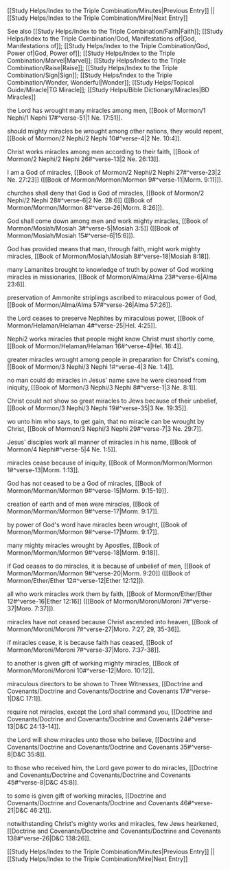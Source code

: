 [[Study Helps/Index to the Triple Combination/Minutes|Previous Entry]]  ||  [[Study Helps/Index to the Triple Combination/Mire|Next Entry]]

 See also [[Study Helps/Index to the Triple Combination/Faith|Faith]]; [[Study Helps/Index to the Triple Combination/God, Manifestations of|God, Manifestations of]]; [[Study Helps/Index to the Triple Combination/God, Power of|God, Power of]]; [[Study Helps/Index to the Triple Combination/Marvel|Marvel]]; [[Study Helps/Index to the Triple Combination/Raise|Raise]]; [[Study Helps/Index to the Triple Combination/Sign|Sign]]; [[Study Helps/Index to the Triple Combination/Wonder, Wonderful|Wonder]]; [[Study Helps/Topical Guide/Miracle|TG Miracle]]; [[Study Helps/Bible Dictionary/Miracles|BD Miracles]]

 the Lord has wrought many miracles among men, [[Book of Mormon/1 Nephi/1 Nephi 17#^verse-51|1 Ne. 17:51]].

 should mighty miracles be wrought among other nations, they would repent, [[Book of Mormon/2 Nephi/2 Nephi 10#^verse-4|2 Ne. 10:4]].

 Christ works miracles among men according to their faith, [[Book of Mormon/2 Nephi/2 Nephi 26#^verse-13|2 Ne. 26:13]].

 I am a God of miracles, [[Book of Mormon/2 Nephi/2 Nephi 27#^verse-23|2 Ne. 27:23]] ([[Book of Mormon/Mormon/Mormon 9#^verse-11|Morm. 9:11]]).

 churches shall deny that God is God of miracles, [[Book of Mormon/2 Nephi/2 Nephi 28#^verse-6|2 Ne. 28:6]] ([[Book of Mormon/Mormon/Mormon 8#^verse-26|Morm. 8:26]]).

 God shall come down among men and work mighty miracles, [[Book of Mormon/Mosiah/Mosiah 3#^verse-5|Mosiah 3:5]] ([[Book of Mormon/Mosiah/Mosiah 15#^verse-6|15:6]]).

 God has provided means that man, through faith, might work mighty miracles, [[Book of Mormon/Mosiah/Mosiah 8#^verse-18|Mosiah 8:18]].

 many Lamanites brought to knowledge of truth by power of God working miracles in missionaries, [[Book of Mormon/Alma/Alma 23#^verse-6|Alma 23:6]].

 preservation of Ammonite striplings ascribed to miraculous power of God, [[Book of Mormon/Alma/Alma 57#^verse-26|Alma 57:26]].

 the Lord ceases to preserve Nephites by miraculous power, [[Book of Mormon/Helaman/Helaman 4#^verse-25|Hel. 4:25]].

 Nephi2 works miracles that people might know Christ must shortly come, [[Book of Mormon/Helaman/Helaman 16#^verse-4|Hel. 16:4]].

 greater miracles wrought among people in preparation for Christ's coming, [[Book of Mormon/3 Nephi/3 Nephi 1#^verse-4|3 Ne. 1:4]].

 no man could do miracles in Jesus' name save he were cleansed from iniquity, [[Book of Mormon/3 Nephi/3 Nephi 8#^verse-1|3 Ne. 8:1]].

 Christ could not show so great miracles to Jews because of their unbelief, [[Book of Mormon/3 Nephi/3 Nephi 19#^verse-35|3 Ne. 19:35]].

 wo unto him who says, to get gain, that no miracle can be wrought by Christ, [[Book of Mormon/3 Nephi/3 Nephi 29#^verse-7|3 Ne. 29:7]].

 Jesus' disciples work all manner of miracles in his name, [[Book of Mormon/4 Nephi#^verse-5|4 Ne. 1:5]].

 miracles cease because of iniquity, [[Book of Mormon/Mormon/Mormon 1#^verse-13|Morm. 1:13]].

 God has not ceased to be a God of miracles, [[Book of Mormon/Mormon/Mormon 9#^verse-15|Morm. 9:15-19]].

 creation of earth and of men were miracles, [[Book of Mormon/Mormon/Mormon 9#^verse-17|Morm. 9:17]].

 by power of God's word have miracles been wrought, [[Book of Mormon/Mormon/Mormon 9#^verse-17|Morm. 9:17]].

 many mighty miracles wrought by Apostles, [[Book of Mormon/Mormon/Mormon 9#^verse-18|Morm. 9:18]].

 if God ceases to do miracles, it is because of unbelief of men, [[Book of Mormon/Mormon/Mormon 9#^verse-20|Morm. 9:20]] ([[Book of Mormon/Ether/Ether 12#^verse-12|Ether 12:12]]).

 all who work miracles work them by faith, [[Book of Mormon/Ether/Ether 12#^verse-16|Ether 12:16]] ([[Book of Mormon/Moroni/Moroni 7#^verse-37|Moro. 7:37]]).

 miracles have not ceased because Christ ascended into heaven, [[Book of Mormon/Moroni/Moroni 7#^verse-27|Moro. 7:27, 29, 35-36]].

 if miracles cease, it is because faith has ceased, [[Book of Mormon/Moroni/Moroni 7#^verse-37|Moro. 7:37-38]].

 to another is given gift of working mighty miracles, [[Book of Mormon/Moroni/Moroni 10#^verse-12|Moro. 10:12]].

 miraculous directors to be shown to Three Witnesses, [[Doctrine and Covenants/Doctrine and Covenants/Doctrine and Covenants 17#^verse-1|D&C 17:1]].

 require not miracles, except the Lord shall command you, [[Doctrine and Covenants/Doctrine and Covenants/Doctrine and Covenants 24#^verse-13|D&C 24:13-14]].

 the Lord will show miracles unto those who believe, [[Doctrine and Covenants/Doctrine and Covenants/Doctrine and Covenants 35#^verse-8|D&C 35:8]].

 to those who received him, the Lord gave power to do miracles, [[Doctrine and Covenants/Doctrine and Covenants/Doctrine and Covenants 45#^verse-8|D&C 45:8]].

 to some is given gift of working miracles, [[Doctrine and Covenants/Doctrine and Covenants/Doctrine and Covenants 46#^verse-21|D&C 46:21]].

 notwithstanding Christ's mighty works and miracles, few Jews hearkened, [[Doctrine and Covenants/Doctrine and Covenants/Doctrine and Covenants 138#^verse-26|D&C 138:26]].

[[Study Helps/Index to the Triple Combination/Minutes|Previous Entry]]  ||  [[Study Helps/Index to the Triple Combination/Mire|Next Entry]]